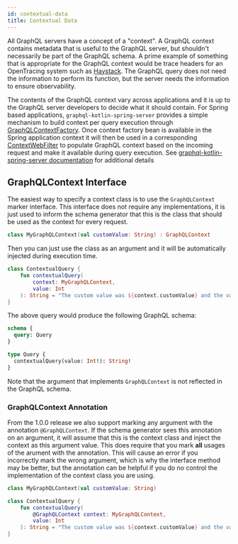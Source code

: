 ```yaml
---
id: contextual-data
title: Contextual Data
---
```


All GraphQL servers have a concept of a "context". A GraphQL context contains metadata that is useful to the GraphQL
server, but shouldn't necessarily be part of the GraphQL schema. A prime example of something that is appropriate
for the GraphQL context would be trace headers for an OpenTracing system such as
[Haystack](https://expediadotcom.github.io/haystack). The GraphQL query does not need the information to perform
its function, but the server needs the information to ensure observability.

The contents of the GraphQL context vary across applications and it is up to the GraphQL server developers to decide
what it should contain. For Spring based applications, `graphql-kotlin-spring-server` provides a simple mechanism to
build context per query execution through
[GraphQLContextFactory](https://github.com/ExpediaGroup/graphql-kotlin/blob/master/graphql-kotlin-spring-server/src/main/kotlin/com/expediagroup/graphql/spring/execution/GraphQLContextFactory.kt).
Once context factory bean is available in the Spring application context it will then be used in a corresponding
[ContextWebFilter](https://github.com/ExpediaGroup/graphql-kotlin/blob/master/graphql-kotlin-spring-server/src/main/kotlin/com/expediagroup/graphql/spring/execution/ContextWebFilter.kt)
to populate GraphQL context based on the incoming request and make it available during query execution. See [graphql-kotlin-spring-server documentation](../spring-server/spring-graphql-context)
for additional details

## GraphQLContext Interface

The easiest way to specify a context class is to use the `GraphQLContext` marker interface. This interface does not require any implementations,
it is just used to inform the schema generator that this is the class that should be used as the context for every request.

```kotlin
class MyGraphQLContext(val customValue: String) : GraphQLContext
```

Then you can just use the class as an argument and it will be automatically injected during execution time.

```kotlin
class ContextualQuery {
    fun contextualQuery(
        context: MyGraphQLContext,
        value: Int
    ): String = "The custom value was ${context.customValue} and the value was $value"
}
```

The above query would produce the following GraphQL schema:

```graphql
schema {
  query: Query
}

type Query {
  contextualQuery(value: Int!): String!
}
```

Note that the argument that implements `GraphQLContext` is not reflected in the GraphQL schema.


### GraphQLContext Annotation

From the 1.0.0 release we also support marking any argument with the annotation `@GraphQLContext`.
If the schema generator sees this annotation on an argument, it will assume that this is the context class and inject the context as this argument value.
This does require that you mark **all** usages of the arument with the annotation. This will cause an error if you incorrectly mark the wrong argument,
which is why the interface method may be better, but the annotation can be helpful if you do no control the implementation of the context class you are using.

```kotlin
class MyGraphQLContext(val customValue: String)

class ContextualQuery {
    fun contextualQuery(
        @GraphQLContext context: MyGraphQLContext,
        value: Int
    ): String = "The custom value was ${context.customValue} and the value was $value"
}
```
